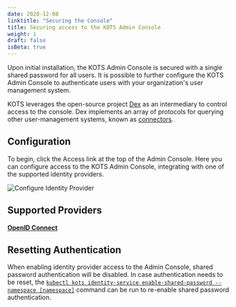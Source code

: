 ```yaml
---
date: 2020-12-08
linktitle: "Securing the Console"
title: Securing access to the KOTS Admin Console
weight: 1
draft: false
isBeta: true
---
```


Upon initial installation, the KOTS Admin Console is secured with a single shared password for all users. It is possible to further configure the KOTS Admin Console to authenticate users with your organization's user management system.

KOTS leverages the open-source project [Dex](https://dexidp.io/) as an intermediary to control access to the console. Dex implements an array of protocols for querying other user-management systems, known as [connectors](https://dexidp.io/docs/connectors/).

## Configuration

To begin, click the Access link at the top of the Admin Console. Here you can configure access to the KOTS Admin Console, integrating with one of the supported identity providers.

![Configure Identity Provider](/images/access-identity.png)

## Supported Providers

**[OpenID Connect](https://openid.net/connect/)**

## Resetting Authentication

When enabling identity provider access to the Admin Console, shared password authentication will be disabled. In case authentication needs to be reset, the [`kubectl kots identity-service enable-shared-password --namespace [namespace]`](/kots-cli/identity-service-enable-shared-password/) command can be run to re-enable shared password authentication.
